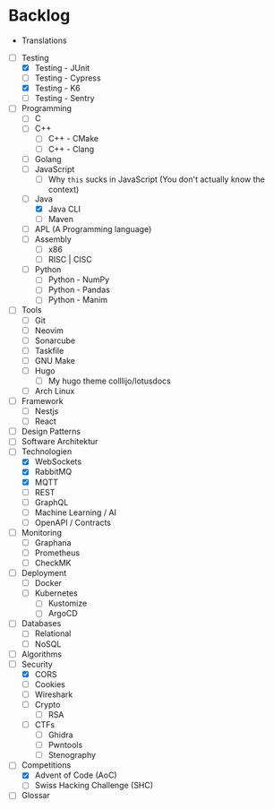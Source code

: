 # Backlog

- Translations

- [ ] Testing
  - [x] Testing - JUnit
  - [ ] Testing - Cypress
  - [x] Testing - K6
  - [ ] Testing - Sentry
- [ ] Programming
  - [ ] C
  - [ ] C++
    - [ ] C++ - CMake
    - [ ] C++ - Clang
  - [ ] Golang
  - [ ] JavaScript
    - [ ] Why `this` sucks in JavaScript (You don't actually know the context)
  - [ ] Java
    - [x] Java CLI
    - [ ] Maven
  - [ ] APL (A Programming language)
  - [ ] Assembly
    - [ ] x86
    - [ ] RISC | CISC
  - [ ] Python
    - [ ] Python - NumPy
    - [ ] Python - Pandas
    - [ ] Python - Manim
- [ ] Tools
  - [ ] Git
  - [ ] Neovim
  - [ ] Sonarcube
  - [ ] Taskfile
  - [ ] GNU Make
  - [ ] Hugo
    - [ ] My hugo theme colllijo/lotusdocs
  - [ ] Arch Linux
- [ ] Framework
  - [ ] Nestjs
  - [ ] React
- [ ] Design Patterns
- [ ] Software Architektur
- [ ] Technologien
  - [x] WebSockets
  - [x] RabbitMQ
  - [x] MQTT
  - [ ] REST
  - [ ] GraphQL
  - [ ] Machine Learning / AI
  - [ ] OpenAPI / Contracts
- [ ] Monitoring
  - [ ] Graphana
  - [ ] Prometheus
  - [ ] CheckMK
- [ ] Deployment
  - [ ] Docker
  - [ ] Kubernetes
    - [ ] Kustomize
    - [ ] ArgoCD
- [ ] Databases
  - [ ] Relational
  - [ ] NoSQL
- [ ] Algorithms
- [ ] Security
  - [x] CORS
  - [ ] Cookies
  - [ ] Wireshark
  - [ ] Crypto
    - [ ] RSA
  - [ ] CTFs
    - [ ] Ghidra
    - [ ] Pwntools
    - [ ] Stenography
- [ ] Competitions
  - [x] Advent of Code (AoC)
  - [ ] Swiss Hacking Challenge (SHC)
- [ ] Glossar
